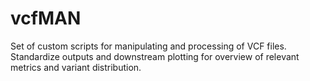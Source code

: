 # vcfMAN
Set of custom scripts for manipulating and processing of VCF files. Standardize outputs and downstream plotting for overview of relevant metrics and variant distribution.
